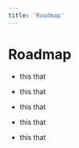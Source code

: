 ```yaml
---
title: 'Roadmap'
---
```


# Roadmap

- this that

- this that

- this that

- this that

- this that
